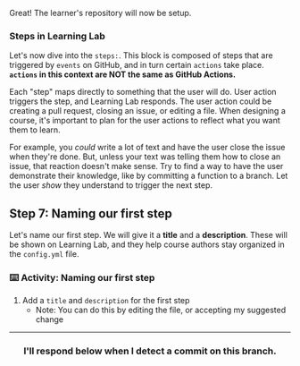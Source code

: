 Great! The learner's repository will now be setup.

### Steps in Learning Lab
Let's now dive into the `steps:`. This block is composed of steps that are triggered by `events` on GitHub, and in turn certain `actions` take place. **`actions` in this context are NOT the same as GitHub Actions.**

Each "step" maps directly to something that the user will do. User action triggers the step, and Learning Lab responds. The user action could be creating a pull request, closing an issue, or editing a file. When designing a course, it's important to plan for the user actions to reflect what you want them to learn.

For example, you _could_ write a lot of text and have the user close the issue when they're done. But, unless your text was telling them how to close an issue, that reaction doesn't make sense. Try to find a way to have the user demonstrate their knowledge, like by committing a function to a branch. Let the user _show_ they understand to trigger the next step.

## Step 7: Naming our first step

Let's name our first step. We will give it a **title** and a **description**. These will be shown on Learning Lab, and they help course authors stay organized in the `config.yml` file.

### :keyboard: Activity: Naming our first step

1. Add a `title` and `description` for the first step
    - Note: You can do this by editing the file, or accepting my suggested change

<hr>
<h3 align="center">I'll respond below when I detect a commit on this branch.</h3>
